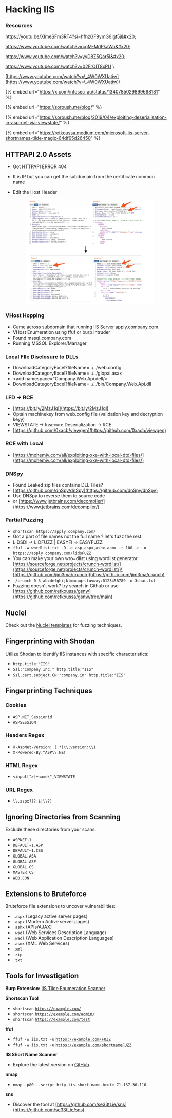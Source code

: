# Hacking IIS

### Resources

https://youtu.be/XlmeSFm3RT4?si=hfhzGF9ymG6Igt5j&#x20;

https://www.youtube.com/watch?v=cqM-MdPkaWo&#x20;

https://www.youtube.com/watch?v=yyD8Z5Qar5I&#x20;

https://www.youtube.com/watch?v=02FrOIT8xPU \


[https://www.youtube.com/watch?v=\_4W0WXUatiw](https://www.youtube.com/watch?v=\_4W0WXUatiw)\


{% embed url="https://x.com/infosec_au/status/1340785029899698181" %}

{% embed url="https://soroush.me/blog/" %}

{% embed url="https://soroush.me/blog/2019/04/exploiting-deserialisation-in-asp-net-via-viewstate/" %}

{% embed url="https://retkoussa.medium.com/microsoft-iis-server-shortnames-tilde-magic-64df65d26450" %}

## HTTPAPI 2.0 Assets <a href="#id-7ce1" id="id-7ce1"></a>

* Got HTTPAPI ERROR 404&#x20;
* It is IP but you can get the subdomain from the certificate common name
*   Edit the Host Header&#x20;

    <figure><img src="../.gitbook/assets/image (83).png" alt=""><figcaption></figcaption></figure>

### VHost Hopping <a href="#id-7ce1" id="id-7ce1"></a>

* Came across subdomain that running IIS Server apply.company.com
* VHost Enumeration using ffuf or burp intruder
* Found mssql.company.com
* Running MSSQL Explorer/Manager

### Local FIle Disclosure to DLLs

* DownloadCategoryExcel?fileName=../../web.config
* DownloadCategoryExcel?fileName=../../glopal.asax
* \<add namespace="Company.Web.Api.dell/>
* DownloadCategoryExcel?fileName=../../bin/Company.Web.Api.dll

### LFD -> RCE

* [https://bit.ly/2MzJ1qI](https://bit.ly/2MzJ1qI)
* Optain machinekey from web.config file (validation key and decryption keyy)
* VIEWSTATE -> Insecure Deserialization -> RCE&#x20;
* [https://github.com/0xacb/viewgen](https://github.com/0xacb/viewgen)

### RCE with Local&#x20;

* [https://mohemiv.com/all/exploiting-xxe-with-local-dtd-files/](https://mohemiv.com/all/exploiting-xxe-with-local-dtd-files/)

### DNSpy

* Found Leaked zip files contains DLL Files?
* [https://github.com/dnSpy/dnSpy](https://github.com/dnSpy/dnSpy)
* Use DNSpy to reverse them to source code
* or [https://www.jetbrains.com/decompiler/](https://www.jetbrains.com/decompiler/)

### Partial Fuzzing&#x20;

* `shortscan https://apply.company.com/`&#x20;
* Got a part of file names not the full name ? let's fuzz the rest
* LIDSDI -> LIDFUZZ | EASYFI -> EASYFUZZ
* `ffuf -w wordlist.txt -D -e asp,aspx,ashx,asmx -t 100 -c -u https://apply.company.com/lidsFUZZ`
* You can make your own wro=dlist using wordlist generator\
  [https://sourceforge.net/projects/crunch-wordlist/](https://sourceforge.net/projects/crunch-wordlist/)\
  [https://github.com/jim3ma/crunch](https://github.com/jim3ma/crunch)
* `./crunch 0 3 abcdefghijklmnopqrstuvwxyz0123456789 -o 3char.txt`
* Fuzzing doesn't work? try search in Github or use [https://github.com/retkoussa/gsnw](https://github.com/retkoussa/gsnw/tree/main)

## Nuclei <a href="#id-7ce1" id="id-7ce1"></a>

Check out the [Nuclei templates](https://github.com/projectdiscovery/nucleitemplates/blob/d6636f9169920d3ccefc692bc1a6136e2deb9205/fuzzing/iis-shortname.yaml) for fuzzing techniques.

## Fingerprinting with Shodan <a href="#id-5c3c" id="id-5c3c"></a>

Utilize Shodan to identify IIS instances with specific characteristics:

* `http.title:"IIS"`
* `Ssl:"Company Inc." http.title:"IIS"`
* `Ssl.cert.subject.CN:"company.in" http.title:"IIS"`

## Fingerprinting Techniques <a href="#c848" id="c848"></a>

### Cookies <a href="#e074" id="e074"></a>

* `ASP.NET_Sessionid`
* `ASPSESSION`

### Headers Regex <a href="#dcb3" id="dcb3"></a>

* `X-AspNet-Version: (.*)\\;version:\\1`
* `X-Powered-By:^ASP\\.NET`

### HTML Regex <a href="#id-8078" id="id-8078"></a>

* `<input[^>]+name\"_VIEWSTATE`

### URL Regex <a href="#id-26e5" id="id-26e5"></a>

* `\\.aspx?(?.$|\\?)`

## Ignoring Directories from Scanning <a href="#id-2052" id="id-2052"></a>

Exclude these directories from your scans:

* `ASPNET~1`
* `DEFAULT~1.ASP`
* `DEFAULT~1.CSS`
* `GLOBAL.ASA`
* `GLOBAL.ASP`
* `GLOBAL.CS`
* `MASTER.CS`
* `WEB.CON`

## Extensions to Bruteforce <a href="#id-2c13" id="id-2c13"></a>

Bruteforce file extensions to uncover vulnerabilities:

* `.aspx` (Legacy active server pages)
* `.aspx` (Modern Active server pages)
* `.ashx` (APIs/AJAX)
* `.wsdl` (Web Services Description Language)
* `.wadl` (Web Application Description Languages)
* `.asmx` (XML Web Services)
* `.xml`
* `.zip`
* `.txt`

## Tools for Investigation <a href="#b935" id="b935"></a>

**Burp Extension:** [IIS Tilde Enumeration Scanner](https://portswigger.net/bappstore/523ae48da61745aaa520ef689e75033b)

**Shortscan Tool**

* `shortscan` [`https://example.com/`](https://example.com/)
* `shortscan` [`https://example.com/admin/`](https://example.com/admin/)
* `shortscan` [`https://example.com/test`](https://example.com/test)

**ffuf**

* `ffuf -w iis.txt -u` [`https://example.com/FUZZ`](https://example.com/FUZZ)
* `ffuf -w iis.txt -u` [`https://example.com/shortnameFUZZ`](https://example.com/shortnameFUZZ)

**IIS Short Name Scanner**

* Explore the latest version on [GitHub](https://github.com/irsdl/IIS-ShortName-Scanner).

**nmap**

* `nmap -p80 --script http-iis-short-name-brute 71.167.30.116`

**sns**

* Discover the tool at [https://github.com/se33tLie/sns](https://github.com/se33tLie/sns).
